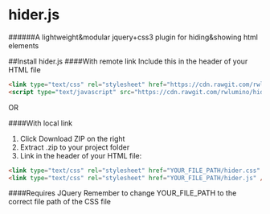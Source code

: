 # hider.js
######A lightweight&modular jquery+css3 plugin for hiding&showing html elements

##Install hider.js
####With remote link
Include this in the header of your HTML file
```html
<link type="text/css" rel="stylesheet" href="https://cdn.rawgit.com/rwlumino/hider/master/hider.css" />
<script type="text/javascript" src="https://cdn.rawgit.com/rwlumino/hider/master/hider.js"></script>
```
OR

####With local link
1. Click Download ZIP on the right
2. Extract .zip to your project folder
3. Link in the header of your HTML file:
```html
<link type="text/css" rel="stylesheet" href="YOUR_FILE_PATH/hider.css" />
<link type="text/css" rel="stylesheet" href="YOUR_FILE_PATH/hider.js" />
```

####Requires JQuery
Remember to change YOUR_FILE_PATH to the correct file path of the CSS file
